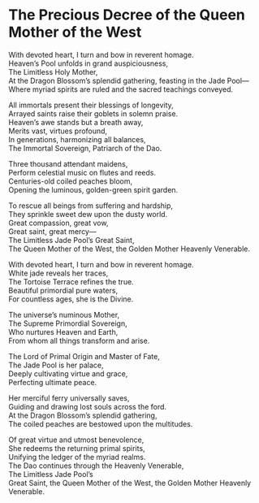 # The Precious Decree of the Queen Mother of the West

With devoted heart, I turn and bow in reverent homage.  
Heaven’s Pool unfolds in grand auspiciousness,  
The Limitless Holy Mother,  
At the Dragon Blossom’s splendid gathering, feasting in the Jade Pool—  
Where myriad spirits are ruled and the sacred teachings conveyed.  

All immortals present their blessings of longevity,  
Arrayed saints raise their goblets in solemn praise.  
Heaven’s awe stands but a breath away,  
Merits vast, virtues profound,  
In generations, harmonizing all balances,  
The Immortal Sovereign, Patriarch of the Dao.  

Three thousand attendant maidens,  
Perform celestial music on flutes and reeds.  
Centuries-old coiled peaches bloom,  
Opening the luminous, golden-green spirit garden.  

To rescue all beings from suffering and hardship,  
They sprinkle sweet dew upon the dusty world.  
Great compassion, great vow,  
Great saint, great mercy—  
The Limitless Jade Pool’s Great Saint,  
The Queen Mother of the West, the Golden Mother Heavenly Venerable.  

With devoted heart, I turn and bow in reverent homage.  
White jade reveals her traces,  
The Tortoise Terrace refines the true.  
Beautiful primordial pure waters,  
For countless ages, she is the Divine.  

The universe’s numinous Mother,  
The Supreme Primordial Sovereign,  
Who nurtures Heaven and Earth,  
From whom all things transform and arise.  

The Lord of Primal Origin and Master of Fate,  
The Jade Pool is her palace,  
Deeply cultivating virtue and grace,  
Perfecting ultimate peace.  

Her merciful ferry universally saves,  
Guiding and drawing lost souls across the ford.  
At the Dragon Blossom’s splendid gathering,  
The coiled peaches are bestowed upon the multitudes.  

Of great virtue and utmost benevolence,  
She redeems the returning primal spirits,  
Unifying the ledger of the myriad realms.  
The Dao continues through the Heavenly Venerable,  
The Limitless Jade Pool’s  
Great Saint, the Queen Mother of the West, the Golden Mother Heavenly Venerable.